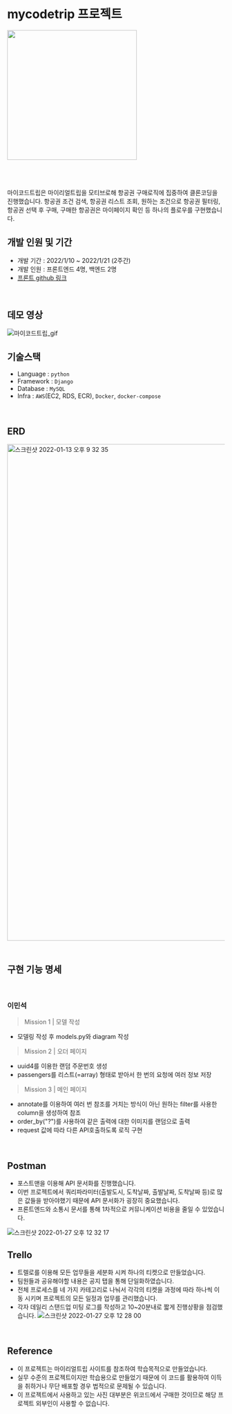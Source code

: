 # mycodetrip 프로젝트
​
<img width=300 src=https://user-images.githubusercontent.com/50139787/151123589-b350ebe0-8857-409b-8a98-ccab343717a0.png>

<br>​

마이코드트립은 마이리얼트립을 모티브로해 항공권 구매로직에 집중하여 클론코딩을 진행했습니다. 항공권 조건 검색, 항공권 리스트 조회, 원하는 조건으로 항공권 필터링, 항공권 선택 후 구매, 구매한 항공권은 마이페이지 확인 등 하나의 플로우를 구현했습니다.
​
<br>

##  <strong>개발 인원 및 기간</strong>

- 개발 기간 : 2022/1/10 ~ 2022/1/21 (2주간)
- 개발 인원 : 프론트엔드 4명, 백엔드 2명
- [프론트 github 링크](https://github.com/wecode-bootcamp-korea/28-2nd-mycodetrip-frontend)
​
<br>

##  <strong>데모 영상</strong>

![마이코드트립_gif](https://user-images.githubusercontent.com/50139787/151123373-4772373a-3449-4cf8-9dbd-b348a2231f1d.gif)
​
<br>

##  <strong>기술스택</strong>

- Language : `python`
- Framework : `Django`
- Database : `MySQL`
- Infra : `AWS`(EC2, RDS, ECR), `Docker`, `docker-compose`
​
<br>

##  <strong>ERD</strong>

<img width="1148" alt="스크린샷 2022-01-13 오후 9 32 35" src="https://user-images.githubusercontent.com/50139787/150078505-d0166c76-1749-4fa1-91db-6d11a1767278.png">
​
<br>
<br>

##  <strong>구현 기능 명세</strong>

<br>

### 이민석

> Mission 1 | 모델 작성

- 모델링 작성 후 models.py와 diagram 작성

> Mission 2 | 오더 페이지

- uuid4를 이용한 랜덤 주문번호 생성
- passengers를 리스트(=array) 형태로 받아서 한 번의 요청에 여러 정보 저장

> Mission 3 | 메인 페이지

- annotate를 이용하여 여러 번 참조를 거치는 방식이 아닌 원하는 filter를 사용한 column을 생성하여 참조
- order_by("?")를 사용하여 같은 출력에 대한 이미지를 랜덤으로 출력
- request 값에 따라 다른 API호출하도록 로직 구현

<br>

## <strong>Postman</strong>

- 포스트맨을 이용해 API 문서화를 진행했습니다.
- 이번 프로젝트에서 쿼리파라미터(출발도시, 도착날짜, 출발날짜, 도착날짜 등)로 많은 값들을 받아야했기 때문에 API 문서화가 굉장히 중요했습니다.
- 프론트엔드와 소통시 문서를 통해 1차적으로 커뮤니케이션 비용을 줄일 수 있었습니다.

![스크린샷 2022-01-27 오후 12 32 17](https://user-images.githubusercontent.com/50139787/151287237-813620eb-d397-40cb-a065-88bd4a99efe1.png)

## <strong>Trello</strong>

- 트렐로를 이용해 모든 업무들을 세분화 시켜 하나의 티켓으로 만들었습니다.
- 팀원들과 공유해야할 내용은 공지 탭을 통해 단일화하였습니다.
- 전체 프로세스를 네 가지 카테고리로 나눠서 각각의 티켓을 과정에 따라 하나씩 이동 시키며 프로젝트의 모든 일정과 업무를 관리했습니다.
- 각자 데일리 스탠드업 미팅 로그를 작성하고 10~20분내로 짧게 진행상황을 점검했습니다.
![스크린샷 2022-01-27 오후 12 28 00](https://user-images.githubusercontent.com/50139787/151286910-460cd449-4f9c-4932-961c-aaa0d8d77db8.png)

<br>

## <strong>Reference</strong>

- 이 프로젝트는 마이리얼트립 사이트를 참조하여 학습목적으로 만들었습니다.
- 실무 수준의 프로젝트이지만 학습용으로 만들었기 때문에 이 코드를 활용하여 이득을 취하거나 무단 배포할 경우 법적으로 문제될 수 있습니다.
- 이 프로젝트에서 사용하고 있는 사진 대부분은 위코드에서 구매한 것이므로 해당 프로젝트 외부인이 사용할 수 없습니다.